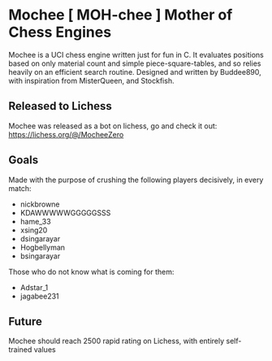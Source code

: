 
# **Mochee** [ MOH-chee ] Mother of Chess Engines

Mochee is a UCI chess engine written just for fun in C. It evaluates positions based on only material count and simple piece-square-tables, and so relies heavily on an efficient search routine. Designed and written by Buddee890, with inspiration from MisterQueen, and Stockfish.

## Released to Lichess
Mochee was released as a bot on lichess, go and check it out: https://lichess.org/@/MocheeZero

## Goals
Made with the purpose of crushing the following players decisively, in every match:
- nickbrowne
- KDAWWWWWGGGGGSSS
- hame_33
- xsing20
- dsingarayar
- Hogbellyman
- bsingarayar

Those who do not know what is coming for them:
- Adstar_1
- jagabee231

## Future
Mochee should reach 2500 rapid rating on Lichess, with entirely self-trained values